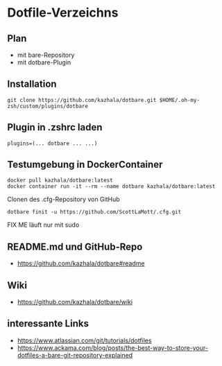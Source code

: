# Dotfile-Verzeichns

## Plan
* mit bare-Repository
* mit dotbare-Plugin

## Installation
```
git clone https://github.com/kazhala/dotbare.git $HOME/.oh-my-zsh/custom/plugins/dotbare
```

## Plugin in .zshrc laden
```
plugins=(... dotbare ... ...)
```

## Testumgebung in DockerContainer
```
docker pull kazhala/dotbare:latest
docker container run -it --rm --name dotbare kazhala/dotbare:latest
```

Clonen des .cfg-Repository von GitHub
```
dotbare finit -u https://github.com/ScottLaMott/.cfg.git
```

FIX ME läuft nur mit sudo

## README.md und GitHub-Repo
* https://github.com/kazhala/dotbare#readme

## Wiki

* https://github.com/kazhala/dotbare/wiki


## interessante Links

* https://www.atlassian.com/git/tutorials/dotfiles
* https://www.ackama.com/blog/posts/the-best-way-to-store-your-dotfiles-a-bare-git-repository-explained
